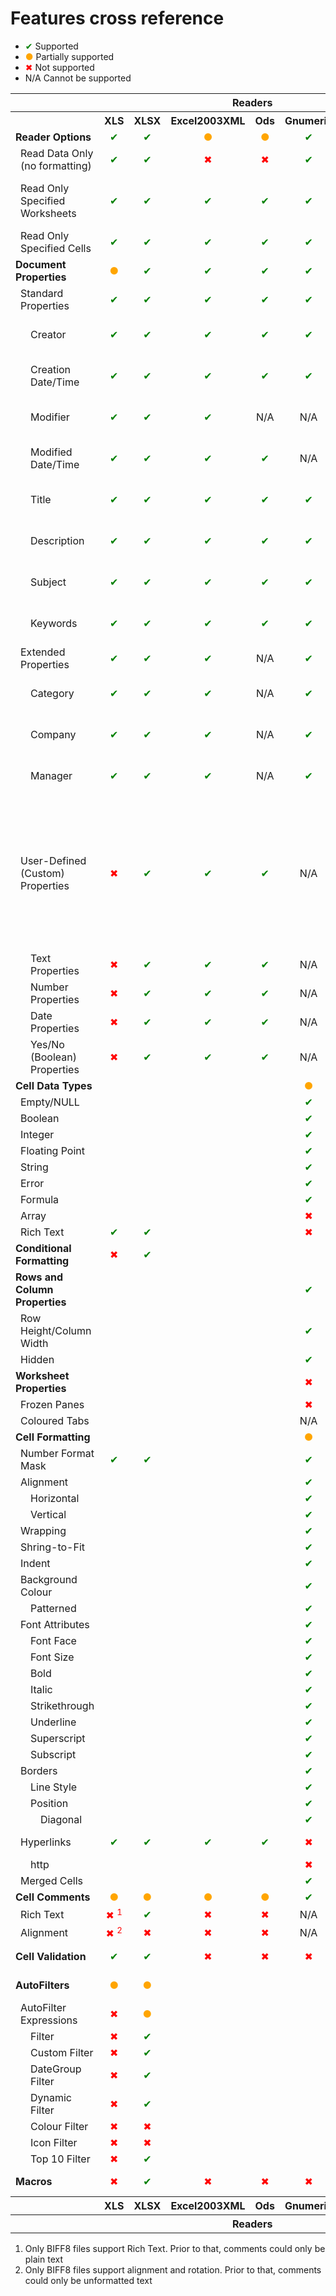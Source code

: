 # Features cross reference

- <span style="text-align: center; color: green;">✔</span> Supported
- <span style="text-align: center; color: orange;">●</span> Partially supported
- <span style="text-align: center; color: red;">✖</span> Not supported
- N/A Cannot be supported

<table class="features-cross-reference">
	<tr>
		<th></th>
		<th colspan="7">Readers</th>
		<th colspan="6">Writers</th>
		<th colspan="2">Methods</th>
	</tr>
	<tr>
		<th></th>
		<th>XLS</th>
		<th>XLSX</th>
		<th>Excel2003XML</th>
		<th>Ods</th>
		<th>Gnumeric</th>
		<th>CSV</th>
		<th>SYLK</th>
		<th>XLS</th>
		<th>XLSX</th>
		<th>Ods</th>
		<th>CSV</th>
		<th>HTML</th>
		<th>PDF</th>
		<th>Getters</th>
		<th>Setters</th>
	</tr>
	<tr>
        <td><strong>Reader Options</strong></td>
		<td style="text-align: center; color: green;">✔</td>
		<td style="text-align: center; color: green;">✔</td>
		<td style="text-align: center; color: orange;">●</td>
		<td style="text-align: center; color: orange;">●</td>
		<td style="text-align: center; color: green;">✔</td>
		<td style="text-align: center;">N/A</td>
		<td style="text-align: center;">N/A</td>
		<td style="text-align: center;">N/A</td>
		<td style="text-align: center;">N/A</td>
		<td style="text-align: center;">N/A</td>
		<td style="text-align: center;">N/A</td>
		<td style="text-align: center;">N/A</td>
		<td style="text-align: center;">N/A</td>
		<td></td>
		<td></td>
	</tr>
	<tr>
		<td style="padding-left: 1em;">Read Data Only (no formatting)</td>
		<td style="text-align: center; color: green;">✔</td>
		<td style="text-align: center; color: green;">✔</td>
		<td style="text-align: center; color: red;">✖</td>
		<td style="text-align: center; color: red;">✖</td>
		<td style="text-align: center; color: green;">✔</td>
		<td style="text-align: center;">N/A</td>
		<td style="text-align: center;">N/A</td>
		<td style="text-align: center;">N/A</td>
		<td style="text-align: center;">N/A</td>
		<td style="text-align: center;">N/A</td>
		<td style="text-align: center;">N/A</td>
		<td style="text-align: center;">N/A</td>
		<td style="text-align: center;">N/A</td>
		<td>$reader-&gt;getReadDataOnly()</td>
		<td>$reader-&gt;setReadDataOnly()</td>
	</tr>
	<tr>
		<td style="padding-left: 1em;">Read Only Specified Worksheets</td>
		<td style="text-align: center; color: green;">✔</td>
		<td style="text-align: center; color: green;">✔</td>
		<td style="text-align: center; color: green;">✔</td>
		<td style="text-align: center; color: green;">✔</td>
		<td style="text-align: center; color: green;">✔</td>
		<td style="text-align: center;">N/A</td>
		<td style="text-align: center;">N/A</td>
		<td style="text-align: center;">N/A</td>
		<td style="text-align: center;">N/A</td>
		<td style="text-align: center;">N/A</td>
		<td style="text-align: center;">N/A</td>
		<td style="text-align: center;">N/A</td>
		<td style="text-align: center;">N/A</td>
		<td>$reader-&gt;getLoadSheetsOnly()</td>
		<td>$reader-&gt;setLoadSheetsOnly()<br>$reader-&gt;setLoadAllSheets()</td>
	</tr>
	<tr>
		<td style="padding-left: 1em;">Read Only Specified Cells</td>
		<td style="text-align: center; color: green;">✔</td>
		<td style="text-align: center; color: green;">✔</td>
		<td style="text-align: center; color: green;">✔</td>
		<td style="text-align: center; color: green;">✔</td>
		<td style="text-align: center; color: green;">✔</td>
		<td style="text-align: center;">N/A</td>
		<td style="text-align: center;">N/A</td>
		<td style="text-align: center;">N/A</td>
		<td style="text-align: center;">N/A</td>
		<td style="text-align: center;">N/A</td>
		<td style="text-align: center;">N/A</td>
		<td style="text-align: center;">N/A</td>
		<td style="text-align: center;">N/A</td>
		<td>$reader-&gt;getReadFilter()</td>
		<td>$reader-&gt;setReadFilter()</td>
	</tr>
	<tr>
		<td><strong>Document Properties</strong></td>
		<td style="text-align: center; color: orange;">●</td>
		<td style="text-align: center; color: green;">✔</td>
		<td style="text-align: center; color: green;">✔</td>
		<td style="text-align: center; color: green;">✔</td>
		<td style="text-align: center; color: green;">✔</td>
		<td style="text-align: center;">N/A</td>
		<td style="text-align: center;">N/A</td>
		<td style="text-align: center; color: orange;">●</td>
		<td style="text-align: center; color: green;">✔</td>
		<td style="text-align: center; color: green;">✔</td>
		<td style="text-align: center;">N/A</td>
		<td style="text-align: center;">N/A</td>
		<td style="text-align: center; color: orange;">●</td>
		<td></td>
		<td></td>
	</tr>
	<tr>
		<td style="padding-left: 1em;">Standard Properties</td>
		<td style="text-align: center; color: green;">✔</td>
		<td style="text-align: center; color: green;">✔</td>
		<td style="text-align: center; color: green;">✔</td>
		<td style="text-align: center; color: green;">✔</td>
		<td style="text-align: center; color: green;">✔</td>
		<td style="text-align: center;">N/A</td>
		<td style="text-align: center;">N/A</td>
		<td style="text-align: center; color: green;">✔</td>
		<td style="text-align: center; color: green;">✔</td>
		<td style="text-align: center; color: orange;">●</td>
		<td style="text-align: center;">N/A</td>
		<td style="text-align: center;">N/A</td>
		<td style="text-align: center; color: orange;">●</td>
		<td></td>
		<td></td>
	</tr>
	<tr>
		<td style="padding-left: 2em;">Creator</td>
		<td style="text-align: center; color: green;">✔</td>
		<td style="text-align: center; color: green;">✔</td>
		<td style="text-align: center; color: green;">✔</td>
		<td style="text-align: center; color: green;">✔</td>
		<td style="text-align: center; color: green;">✔</td>
		<td style="text-align: center;">N/A</td>
		<td style="text-align: center;">N/A</td>
		<td style="text-align: center; color: green;">✔</td>
		<td style="text-align: center; color: green;">✔</td>
		<td style="text-align: center; color: green;">✔</td>
		<td style="text-align: center;">N/A</td>
		<td style="text-align: center; color: green;">✔</td>
		<td style="text-align: center; color: green;">✔</td>
		<td>$spreadsheet-&gt;getProperties()-&gt;getCreator()</td>
		<td>$spreadsheet-&gt;getProperties()-&gt;setCreator()</td>
	</tr>
	<tr>
		<td style="padding-left: 2em;">Creation Date/Time</td>
        <td style="text-align: center; color: green;">✔</td>
		<td style="text-align: center; color: green;">✔</td>
		<td style="text-align: center; color: green;">✔</td>
		<td style="text-align: center; color: green;">✔</td>
		<td style="text-align: center; color: green;">✔</td>
		<td style="text-align: center;">N/A</td>
		<td style="text-align: center;">N/A</td>
		<td style="text-align: center; color: green;">✔</td>
		<td style="text-align: center; color: green;">✔</td>
		<td style="text-align: center; color: green;">✔</td>
		<td style="text-align: center;">N/A</td>
		<td style="text-align: center;">N/A</td>
		<td style="text-align: center; color: red;">✖</td>
		<td>$spreadsheet-&gt;getProperties()-&gt;getCreated()</td>
		<td>$spreadsheet-&gt;getProperties()-&gt;setCreated()</td>
	</tr>
	<tr>
		<td style="padding-left: 2em;">Modifier</td>
		<td style="text-align: center; color: green;">✔</td>
		<td style="text-align: center; color: green;">✔</td>
		<td style="text-align: center; color: green;">✔</td>
		<td style="text-align: center;">N/A</td>
		<td style="text-align: center;">N/A</td>
		<td style="text-align: center;">N/A</td>
		<td style="text-align: center;">N/A</td>
		<td style="text-align: center; color: green;">✔</td>
		<td style="text-align: center; color: green;">✔</td>
		<td style="text-align: center; color: red;">✖</td>
		<td style="text-align: center;">N/A</td>
		<td style="text-align: center;">N/A</td>
		<td style="text-align: center; color: red;">✖</td>
		<td>$spreadsheet-&gt;getProperties()-&gt;getLastModifiedBy()</td>
		<td>$spreadsheet-&gt;getProperties()-&gt;setLastModifiedBy()</td>
	</tr>
	<tr>
		<td style="padding-left: 2em;">Modified Date/Time</td>
		<td style="text-align: center; color: green;">✔</td>
		<td style="text-align: center; color: green;">✔</td>
		<td style="text-align: center; color: green;">✔</td>
		<td style="text-align: center; color: green;">✔</td>
		<td style="text-align: center;">N/A</td>
		<td style="text-align: center;">N/A</td>
		<td style="text-align: center;">N/A</td>
		<td style="text-align: center; color: green;">✔</td>
		<td style="text-align: center; color: green;">✔</td>
		<td style="text-align: center; color: red;">✖</td>
		<td style="text-align: center;">N/A</td>
		<td style="text-align: center;">N/A</td>
		<td style="text-align: center; color: red;">✖</td>
		<td>$spreadsheet-&gt;getProperties()-&gt;getModified()</td>
		<td>$spreadsheet-&gt;getProperties()-&gt;setModified()</td>
	</tr>
	<tr>
		<td style="padding-left: 2em;">Title</td>
		<td style="text-align: center; color: green;">✔</td>
		<td style="text-align: center; color: green;">✔</td>
		<td style="text-align: center; color: green;">✔</td>
		<td style="text-align: center; color: green;">✔</td>
		<td style="text-align: center; color: green;">✔</td>
		<td style="text-align: center;">N/A</td>
		<td style="text-align: center;">N/A</td>
		<td style="text-align: center; color: green;">✔</td>
		<td style="text-align: center; color: green;">✔</td>
		<td style="text-align: center; color: green;">✔</td>
		<td style="text-align: center;">N/A</td>
		<td style="text-align: center; color: green;">✔</td>
		<td style="text-align: center; color: green;">✔</td>
		<td>$spreadsheet-&gt;getProperties()-&gt;getTitle()</td>
		<td>$spreadsheet-&gt;getProperties()-&gt;setTitle()</td>
	</tr>
	<tr>
		<td style="padding-left: 2em;">Description</td>
		<td style="text-align: center; color: green;">✔</td>
		<td style="text-align: center; color: green;">✔</td>
		<td style="text-align: center; color: green;">✔</td>
		<td style="text-align: center; color: green;">✔</td>
		<td style="text-align: center; color: green;">✔</td>
		<td style="text-align: center;">N/A</td>
		<td style="text-align: center;">N/A</td>
		<td style="text-align: center; color: green;">✔</td>
		<td style="text-align: center; color: green;">✔</td>
		<td style="text-align: center; color: green;">✔</td>
		<td style="text-align: center;">N/A</td>
		<td style="text-align: center;">N/A</td>
		<td style="text-align: center; color: red;">✖</td>
		<td>$spreadsheet-&gt;getProperties()-&gt;getDescription()</td>
		<td>$spreadsheet-&gt;getProperties()-&gt;setDescription()</td>
	</tr>
	<tr>
		<td style="padding-left: 2em;">Subject</td>
		<td style="text-align: center; color: green;">✔</td>
		<td style="text-align: center; color: green;">✔</td>
		<td style="text-align: center; color: green;">✔</td>
		<td style="text-align: center; color: green;">✔</td>
		<td style="text-align: center; color: green;">✔</td>
		<td style="text-align: center;">N/A</td>
		<td style="text-align: center;">N/A</td>
		<td style="text-align: center; color: green;">✔</td>
		<td style="text-align: center; color: green;">✔</td>
		<td style="text-align: center; color: green;">✔</td>
		<td style="text-align: center;">N/A</td>
		<td style="text-align: center; color: green;">✔</td>
		<td style="text-align: center; color: green;">✔</td>
		<td>$spreadsheet-&gt;getProperties()-&gt;getSubject()</td>
		<td>$spreadsheet-&gt;getProperties()-&gt;setSubject()</td>
	</tr>
	<tr>
		<td style="padding-left: 2em;">Keywords</td>
		<td style="text-align: center; color: green;">✔</td>
		<td style="text-align: center; color: green;">✔</td>
		<td style="text-align: center; color: green;">✔</td>
		<td style="text-align: center; color: green;">✔</td>
		<td style="text-align: center; color: green;">✔</td>
		<td style="text-align: center;">N/A</td>
		<td style="text-align: center;">N/A</td>
		<td style="text-align: center; color: green;">✔</td>
		<td style="text-align: center; color: green;">✔</td>
		<td style="text-align: center; color: green;">✔</td>
		<td style="text-align: center;">N/A</td>
		<td style="text-align: center; color: green;">✔</td>
		<td style="text-align: center; color: green;">✔</td>
		<td>$spreadsheet-&gt;getProperties()-&gt;getKeywords()</td>
		<td>$spreadsheet-&gt;getProperties()-&gt;setKeywords()</td>
	</tr>
	<tr>
		<td style="padding-left: 1em;">Extended Properties</td>
		<td style="text-align: center; color: green;">✔</td>
		<td style="text-align: center; color: green;">✔</td>
		<td style="text-align: center; color: green;">✔</td>
		<td style="text-align: center;">N/A</td>
		<td style="text-align: center; color: green;">✔</td>
		<td style="text-align: center;">N/A</td>
		<td style="text-align: center;">N/A</td>
		<td></td>
		<td style="text-align: center; color: green;">✔</td>
		<td style="text-align: center; color: orange;">●</td>
		<td style="text-align: center;">N/A</td>
		<td style="text-align: center;">N/A</td>
		<td></td>
		<td></td>
		<td></td>
	</tr>
	<tr>
		<td style="padding-left: 2em;">Category</td>
		<td style="text-align: center; color: green;">✔</td>
		<td style="text-align: center; color: green;">✔</td>
		<td style="text-align: center; color: green;">✔</td>
		<td style="text-align: center;">N/A</td>
		<td style="text-align: center; color: green;">✔</td>
		<td style="text-align: center;">N/A</td>
		<td style="text-align: center;">N/A</td>
		<td></td>
		<td style="text-align: center; color: green;">✔</td>
		<td style="text-align: center; color: green;">✔</td>
		<td style="text-align: center;">N/A</td>
		<td style="text-align: center;">N/A</td>
		<td></td>
		<td>$spreadsheet-&gt;getProperties()-&gt;getCategory()</td>
		<td>$spreadsheet-&gt;getProperties()-&gt;setCategory()</td>
	</tr>
	<tr>
		<td style="padding-left: 2em;">Company</td>
		<td style="text-align: center; color: green;">✔</td>
		<td style="text-align: center; color: green;">✔</td>
		<td style="text-align: center; color: green;">✔</td>
		<td style="text-align: center;">N/A</td>
		<td style="text-align: center; color: green;">✔</td>
		<td style="text-align: center;">N/A</td>
		<td style="text-align: center;">N/A</td>
		<td></td>
		<td style="text-align: center; color: green;">✔</td>
		<td style="text-align: center; color: green;">✔</td>
		<td style="text-align: center;">N/A</td>
		<td style="text-align: center;">N/A</td>
		<td></td>
		<td>$spreadsheet-&gt;getProperties()-&gt;getCompany()</td>
		<td>$spreadsheet-&gt;getProperties()-&gt;setCompany()</td>
	</tr>
	<tr>
		<td style="padding-left: 2em;">Manager</td>
		<td style="text-align: center; color: green;">✔</td>
		<td style="text-align: center; color: green;">✔</td>
		<td style="text-align: center; color: green;">✔</td>
		<td style="text-align: center;">N/A</td>
		<td style="text-align: center; color: green;">✔</td>
		<td style="text-align: center;">N/A</td>
		<td style="text-align: center;">N/A</td>
		<td></td>
		<td style="text-align: center; color: green;">✔</td>
		<td style="text-align: center; color: red;">✖</td>
        <td style="text-align: center;">N/A</td>
		<td style="text-align: center;">N/A</td>
		<td></td>
		<td>$spreadsheet-&gt;getProperties()-&gt;getManager()</td>
		<td>$spreadsheet-&gt;getProperties()-&gt;setManager()</td>
	</tr>
	<tr>
		<td style="padding-left: 1em;">User-Defined (Custom) Properties</td>
		<td style="text-align: center; color: red;">✖</td>
		<td style="text-align: center; color: green;">✔</td>
		<td style="text-align: center; color: green;">✔</td>
		<td style="text-align: center; color: green;">✔</td>
		<td style="text-align: center;">N/A</td>
		<td style="text-align: center;">N/A</td>
		<td style="text-align: center;">N/A</td>
		<td></td>
		<td style="text-align: center; color: green;">✔</td>
		<td style="text-align: center; color: red;">✖</td>
		<td style="text-align: center;">N/A</td>
		<td style="text-align: center;">N/A</td>
		<td></td>
		<td>$spreadsheet-&gt;getProperties()-&gt;getCustomProperties()<br>$spreadsheet-&gt;getProperties()-&gt;isCustomPropertySet()<br>$spreadsheet-&gt;getProperties()-&gt;getCustomPropertyValue()<br>$spreadsheet-&gt;getProperties()-&gt;getCustomPropertyType()</td>
		<td>$spreadsheet-&gt;getProperties()-&gt;setCustomProperty()</td>
	</tr>
	<tr>
		<td style="padding-left: 2em;">Text Properties</td>
		<td style="text-align: center; color: red;">✖</td>
		<td style="text-align: center; color: green;">✔</td>
		<td style="text-align: center; color: green;">✔</td>
		<td style="text-align: center; color: green;">✔</td>
		<td style="text-align: center;">N/A</td>
		<td style="text-align: center;">N/A</td>
		<td style="text-align: center;">N/A</td>
		<td></td>
		<td style="text-align: center; color: green;">✔</td>
		<td style="text-align: center; color: red;">✖</td>
		<td style="text-align: center;">N/A</td>
		<td style="text-align: center;">N/A</td>
		<td></td>
		<td></td>
		<td></td>
	</tr>
	<tr>
		<td style="padding-left: 2em;">Number Properties</td>
		<td style="text-align: center; color: red;">✖</td>
		<td style="text-align: center; color: green;">✔</td>
		<td style="text-align: center; color: green;">✔</td>
		<td style="text-align: center; color: green;">✔</td>
		<td style="text-align: center;">N/A</td>
		<td style="text-align: center;">N/A</td>
		<td style="text-align: center;">N/A</td>
		<td></td>
		<td style="text-align: center; color: green;">✔</td>
		<td style="text-align: center; color: red;">✖</td>
		<td style="text-align: center;">N/A</td>
		<td style="text-align: center;">N/A</td>
		<td></td>
		<td></td>
		<td></td>
	</tr>
	<tr>
		<td style="padding-left: 2em;">Date Properties</td>
		<td style="text-align: center; color: red;">✖</td>
		<td style="text-align: center; color: green;">✔</td>
		<td style="text-align: center; color: green;">✔</td>
		<td style="text-align: center; color: green;">✔</td>
		<td style="text-align: center;">N/A</td>
		<td style="text-align: center;">N/A</td>
		<td style="text-align: center;">N/A</td>
		<td></td>
		<td style="text-align: center; color: green;">✔</td>
		<td style="text-align: center; color: red;">✖</td>
		<td style="text-align: center;">N/A</td>
		<td style="text-align: center;">N/A</td>
		<td></td>
		<td></td>
		<td></td>
	</tr>
	<tr>
		<td style="padding-left: 2em;">Yes/No (Boolean) Properties</td>
		<td style="text-align: center; color: red;">✖</td>
		<td style="text-align: center; color: green;">✔</td>
		<td style="text-align: center; color: green;">✔</td>
		<td style="text-align: center; color: green;">✔</td>
		<td style="text-align: center;">N/A</td>
		<td style="text-align: center;">N/A</td>
		<td style="text-align: center;">N/A</td>
		<td></td>
		<td style="text-align: center; color: green;">✔</td>
		<td style="text-align: center; color: red;">✖</td>
		<td style="text-align: center;">N/A</td>
		<td style="text-align: center;">N/A</td>
		<td></td>
		<td></td>
		<td></td>
	</tr>
	<tr>
		<td><strong>Cell Data Types</strong></td>
		<td></td>
		<td></td>
		<td></td>
		<td></td>
		<td style="text-align: center; color: orange;">●</td>
		<td></td>
		<td></td>
		<td style="text-align: center; color: orange;">●</td>
		<td></td>
		<td></td>
		<td></td>
		<td></td>
		<td></td>
		<td></td>
	</tr>
	<tr>
		<td style="padding-left: 1em;">Empty/NULL</td>
		<td></td>
		<td></td>
		<td></td>
		<td></td>
		<td style="text-align: center; color: green;">✔</td>
		<td></td>
		<td></td>
		<td></td>
		<td></td>
		<td></td>
		<td></td>
		<td></td>
		<td></td>
		<td></td>
		<td></td>
	</tr>
	<tr>
		<td style="padding-left: 1em;">Boolean</td>
		<td></td>
		<td></td>
		<td></td>
		<td></td>
		<td style="text-align: center; color: green;">✔</td>
		<td></td>
		<td></td>
		<td></td>
		<td></td>
		<td></td>
		<td></td>
		<td></td>
		<td></td>
		<td></td>
		<td></td>
	</tr>
	<tr>
		<td style="padding-left: 1em;">Integer</td>
		<td></td>
		<td></td>
		<td></td>
		<td></td>
		<td style="text-align: center; color: green;">✔</td>
		<td></td>
		<td></td>
		<td></td>
		<td></td>
		<td></td>
		<td></td>
		<td></td>
		<td></td>
		<td></td>
		<td></td>
	</tr>
	<tr>
		<td style="padding-left: 1em;">Floating Point</td>
		<td></td>
		<td></td>
		<td></td>
		<td></td>
		<td style="text-align: center; color: green;">✔</td>
		<td></td>
		<td></td>
		<td></td>
		<td></td>
		<td></td>
		<td></td>
		<td></td>
		<td></td>
		<td></td>
		<td></td>
	</tr>
	<tr>
		<td style="padding-left: 1em;">String</td>
		<td></td>
		<td></td>
		<td></td>
		<td></td>
		<td style="text-align: center; color: green;">✔</td>
		<td></td>
		<td></td>
		<td></td>
		<td></td>
		<td></td>
		<td></td>
		<td></td>
		<td></td>
		<td></td>
		<td></td>
	</tr>
	<tr>
		<td style="padding-left: 1em;">Error</td>
		<td></td>
		<td></td>
		<td></td>
		<td></td>
		<td style="text-align: center; color: green;">✔</td>
		<td></td>
		<td></td>
		<td></td>
		<td></td>
		<td></td>
		<td></td>
		<td></td>
		<td></td>
		<td></td>
		<td></td>
	</tr>
	<tr>
		<td style="padding-left: 1em;">Formula</td>
		<td></td>
		<td></td>
		<td></td>
		<td></td>
		<td style="text-align: center; color: green;">✔</td>
		<td></td>
		<td></td>
		<td></td>
		<td></td>
		<td></td>
		<td></td>
		<td></td>
		<td></td>
		<td></td>
		<td></td>
	</tr>
	<tr>
		<td style="padding-left: 1em;">Array</td>
		<td></td>
		<td></td>
		<td></td>
		<td></td>
		<td style="text-align: center; color: red;">✖</td>
		<td></td>
		<td></td>
		<td></td>
		<td></td>
		<td></td>
		<td></td>
		<td></td>
		<td></td>
		<td></td>
		<td></td>
	</tr>
	<tr>
		<td style="padding-left: 1em;">Rich Text</td>
		<td style="text-align: center; color: green;">✔</td>
		<td style="text-align: center; color: green;">✔</td>
		<td></td>
		<td></td>
		<td style="text-align: center; color: red;">✖</td>
		<td style="text-align: center;">N/A</td>
		<td></td>
		<td style="text-align: center; color: red;">✖</td>
		<td style="text-align: center; color: green;">✔</td>
		<td></td>
		<td style="text-align: center;">N/A</td>
		<td></td>
		<td></td>
		<td></td>
		<td></td>
	</tr>
	<tr>
		<td><strong>Conditional Formatting</strong></td>
		<td style="text-align: center; color: red;">✖</td>
		<td style="text-align: center; color: green;">✔</td>
		<td></td>
		<td></td>
		<td></td>
		<td style="text-align: center;">N/A</td>
		<td></td>
		<td style="text-align: center; color: red;">✖</td>
		<td style="text-align: center; color: green;">✔</td>
		<td style="text-align: center;">N/A</td>
		<td></td>
		<td></td>
		<td></td>
		<td></td>
		<td></td>
	</tr>
	<tr>
		<td><strong>Rows and Column Properties</strong></td>
		<td></td>
		<td></td>
		<td></td>
		<td></td>
		<td style="text-align: center; color: green;">✔</td>
		<td></td>
		<td></td>
		<td></td>
		<td></td>
		<td></td>
		<td></td>
		<td></td>
		<td></td>
		<td></td>
		<td></td>
	</tr>
	<tr>
		<td style="padding-left: 1em;">Row Height/Column Width</td>
		<td></td>
		<td></td>
		<td></td>
		<td></td>
		<td style="text-align: center; color: green;">✔</td>
		<td></td>
		<td></td>
		<td></td>
		<td></td>
		<td></td>
		<td></td>
		<td></td>
		<td></td>
		<td></td>
		<td></td>
	</tr>
	<tr>
		<td style="padding-left: 1em;">Hidden</td>
		<td></td>
		<td></td>
		<td></td>
		<td></td>
		<td style="text-align: center; color: green;">✔</td>
		<td></td>
		<td></td>
		<td></td>
		<td></td>
		<td></td>
		<td></td>
		<td></td>
		<td></td>
		<td></td>
		<td></td>
	</tr>
	<tr>
		<td><strong>Worksheet Properties</strong></td>
		<td></td>
		<td></td>
		<td></td>
		<td></td>
		<td style="text-align: center; color: red;">✖</td>
		<td></td>
		<td></td>
		<td></td>
		<td></td>
		<td></td>
		<td></td>
		<td></td>
		<td></td>
		<td></td>
		<td></td>
	</tr>
	<tr>
		<td style="padding-left: 1em;">Frozen Panes</td>
		<td></td>
		<td></td>
		<td></td>
		<td></td>
		<td style="text-align: center; color: red;">✖</td>
		<td></td>
		<td></td>
		<td></td>
		<td></td>
		<td></td>
		<td></td>
		<td></td>
		<td></td>
		<td></td>
		<td></td>
	</tr>
	<tr>
		<td style="padding-left: 1em;">Coloured Tabs</td>
		<td></td>
		<td></td>
		<td></td>
		<td></td>
		<td style="text-align: center;">N/A</td>
		<td></td>
		<td></td>
		<td></td>
		<td></td>
		<td></td>
		<td></td>
		<td></td>
		<td></td>
		<td></td>
		<td></td>
	</tr>
	<tr>
		<td><strong>Cell Formatting</strong></td>
		<td></td>
		<td></td>
		<td></td>
		<td></td>
		<td style="text-align: center; color: orange;">●</td>
		<td></td>
		<td></td>
		<td></td>
		<td></td>
		<td></td>
		<td></td>
		<td></td>
		<td></td>
		<td></td>
		<td></td>
	</tr>
	<tr>
		<td style="padding-left: 1em;">Number Format Mask</td>
		<td style="text-align: center; color: green;">✔</td>
		<td style="text-align: center; color: green;">✔</td>
		<td></td>
		<td></td>
		<td style="text-align: center; color: green;">✔</td>
		<td></td>
		<td></td>
		<td></td>
		<td></td>
		<td></td>
		<td></td>
		<td></td>
		<td></td>
		<td></td>
		<td></td>
	</tr>
	<tr>
		<td style="padding-left: 1em;">Alignment</td>
		<td></td>
		<td></td>
		<td></td>
		<td></td>
		<td style="text-align: center; color: green;">✔</td>
		<td></td>
		<td></td>
		<td></td>
		<td></td>
		<td></td>
		<td></td>
		<td></td>
		<td></td>
		<td></td>
		<td></td>
	</tr>
	<tr>
		<td style="padding-left: 2em;">Horizontal</td>
		<td></td>
		<td></td>
		<td></td>
		<td></td>
		<td style="text-align: center; color: green;">✔</td>
		<td></td>
		<td></td>
		<td></td>
		<td></td>
		<td></td>
		<td></td>
		<td></td>
		<td></td>
		<td></td>
		<td></td>
	</tr>
	<tr>
		<td style="padding-left: 2em;">Vertical</td>
		<td></td>
		<td></td>
		<td></td>
		<td></td>
		<td style="text-align: center; color: green;">✔</td>
		<td></td>
		<td></td>
		<td></td>
		<td></td>
		<td></td>
		<td></td>
		<td></td>
		<td></td>
		<td></td>
		<td></td>
	</tr>
	<tr>
		<td style="padding-left: 1em;">Wrapping</td>
		<td></td>
		<td></td>
		<td></td>
		<td></td>
		<td style="text-align: center; color: green;">✔</td>
		<td></td>
		<td></td>
		<td></td>
		<td></td>
		<td></td>
		<td></td>
		<td></td>
		<td></td>
		<td></td>
		<td></td>
	</tr>
	<tr>
		<td style="padding-left: 1em;">Shring-to-Fit</td>
		<td></td>
		<td></td>
		<td></td>
		<td></td>
		<td style="text-align: center; color: green;">✔</td>
		<td></td>
		<td></td>
		<td></td>
		<td></td>
		<td></td>
		<td></td>
		<td></td>
		<td></td>
		<td></td>
		<td></td>
	</tr>
	<tr>
		<td style="padding-left: 1em;">Indent</td>
		<td></td>
		<td></td>
		<td></td>
		<td></td>
		<td style="text-align: center; color: green;">✔</td>
		<td></td>
		<td></td>
		<td></td>
		<td></td>
		<td></td>
		<td></td>
		<td></td>
		<td></td>
		<td></td>
		<td></td>
	</tr>
	<tr>
		<td style="padding-left: 1em;">Background Colour</td>
		<td></td>
		<td></td>
		<td></td>
		<td></td>
		<td style="text-align: center; color: green;">✔</td>
		<td></td>
		<td></td>
		<td></td>
		<td></td>
		<td></td>
		<td></td>
		<td style="text-align: center; color: orange;">●</td>
		<td></td>
		<td></td>
		<td></td>
	</tr>
	<tr>
		<td style="padding-left: 2em;">Patterned</td>
		<td></td>
		<td></td>
		<td></td>
		<td></td>
		<td style="text-align: center; color: green;">✔</td>
		<td></td>
		<td></td>
		<td></td>
		<td></td>
		<td></td>
		<td></td>
		<td></td>
		<td></td>
		<td></td>
		<td></td>
	</tr>
	<tr>
		<td style="padding-left: 1em;">Font Attributes</td>
		<td></td>
		<td></td>
		<td></td>
		<td></td>
		<td style="text-align: center; color: green;">✔</td>
		<td></td>
		<td></td>
		<td></td>
		<td></td>
		<td style="text-align: center; color: orange;">●</td>
		<td></td>
		<td></td>
		<td></td>
		<td></td>
		<td></td>
	</tr>
	<tr>
		<td style="padding-left: 2em;">Font Face</td>
		<td></td>
		<td></td>
		<td></td>
		<td></td>
		<td style="text-align: center; color: green;">✔</td>
		<td></td>
		<td></td>
		<td></td>
		<td></td>
		<td style="text-align: center; color: green;">✔</td>
		<td></td>
		<td></td>
		<td></td>
		<td></td>
		<td></td>
	</tr>
	<tr>
		<td style="padding-left: 2em;">Font Size</td>
		<td></td>
		<td></td>
		<td></td>
		<td></td>
		<td style="text-align: center; color: green;">✔</td>
		<td></td>
		<td></td>
		<td></td>
		<td></td>
		<td style="text-align: center; color: green;">✔</td>
		<td></td>
		<td></td>
		<td></td>
		<td></td>
		<td></td>
	</tr>
	<tr>
		<td style="padding-left: 2em;">Bold</td>
		<td></td>
		<td></td>
		<td></td>
		<td></td>
		<td style="text-align: center; color: green;">✔</td>
		<td></td>
		<td></td>
		<td></td>
		<td></td>
		<td style="text-align: center; color: green;">✔</td>
		<td></td>
		<td></td>
		<td></td>
		<td></td>
		<td></td>
	</tr>
	<tr>
		<td style="padding-left: 2em;">Italic</td>
		<td></td>
		<td></td>
		<td></td>
		<td></td>
		<td style="text-align: center; color: green;">✔</td>
		<td></td>
		<td></td>
		<td></td>
		<td></td>
		<td style="text-align: center; color: green;">✔</td>
		<td></td>
		<td></td>
		<td></td>
		<td></td>
		<td></td>
	</tr>
	<tr>
		<td style="padding-left: 2em;">Strikethrough</td>
		<td></td>
		<td></td>
		<td></td>
		<td></td>
		<td style="text-align: center; color: green;">✔</td>
		<td></td>
		<td></td>
		<td></td>
		<td></td>
		<td style="text-align: center; color: red;">✖</td>
		<td></td>
		<td></td>
		<td></td>
		<td></td>
		<td></td>
	</tr>
	<tr>
		<td style="padding-left: 2em;">Underline</td>
		<td></td>
		<td></td>
		<td></td>
		<td></td>
		<td style="text-align: center; color: green;">✔</td>
		<td></td>
		<td></td>
		<td></td>
		<td></td>
		<td style="text-align: center; color: green;">✔</td>
		<td></td>
		<td></td>
		<td></td>
		<td></td>
		<td></td>
	</tr>
	<tr>
		<td style="padding-left: 2em;">Superscript</td>
		<td></td>
		<td></td>
		<td></td>
		<td></td>
		<td style="text-align: center; color: green;">✔</td>
		<td></td>
		<td></td>
		<td></td>
		<td></td>
		<td style="text-align: center; color: red;">✖</td>
		<td></td>
		<td></td>
		<td></td>
		<td></td>
		<td></td>
	</tr>
	<tr>
		<td style="padding-left: 2em;">Subscript</td>
		<td></td>
		<td></td>
		<td></td>
		<td></td>
		<td style="text-align: center; color: green;">✔</td>
		<td></td>
		<td></td>
		<td></td>
		<td></td>
		<td style="text-align: center; color: red;">✖</td>
		<td></td>
		<td></td>
		<td></td>
		<td></td>
		<td></td>
	</tr>
	<tr>
		<td style="padding-left: 1em;">Borders</td>
		<td></td>
		<td></td>
		<td></td>
		<td></td>
		<td style="text-align: center; color: green;">✔</td>
		<td></td>
		<td></td>
		<td></td>
		<td></td>
		<td></td>
		<td></td>
		<td></td>
		<td></td>
		<td></td>
		<td></td>
	</tr>
	<tr>
		<td style="padding-left: 2em;">Line Style</td>
		<td></td>
		<td></td>
		<td></td>
		<td></td>
		<td style="text-align: center; color: green;">✔</td>
		<td></td>
		<td></td>
		<td></td>
		<td></td>
		<td></td>
		<td></td>
		<td></td>
		<td></td>
		<td></td>
		<td></td>
	</tr>
	<tr>
		<td style="padding-left: 2em;">Position</td>
		<td></td>
		<td></td>
		<td></td>
		<td></td>
		<td style="text-align: center; color: green;">✔</td>
		<td></td>
		<td></td>
		<td></td>
		<td></td>
		<td></td>
		<td></td>
		<td></td>
		<td></td>
		<td></td>
		<td></td>
	</tr>
	<tr>
		<td style="padding-left: 3em;">Diagonal</td>
		<td></td>
		<td></td>
		<td></td>
		<td></td>
		<td style="text-align: center; color: green;">✔</td>
		<td></td>
		<td></td>
		<td></td>
		<td></td>
		<td></td>
		<td></td>
		<td></td>
		<td></td>
		<td></td>
		<td></td>
	</tr>
	<tr>
		<td style="padding-left: 1em;">Hyperlinks</td>
		<td style="text-align: center; color: green;">✔</td>
		<td style="text-align: center; color: green;">✔</td>
		<td style="text-align: center; color: green;">✔</td>
		<td style="text-align: center; color: green;">✔</td>
		<td style="text-align: center; color: red;">✖</td>
		<td style="text-align: center; color: red;">✖</td>
		<td style="text-align: center; color: red;">✖</td>
		<td style="text-align: center; color: green;">✔</td>
		<td style="text-align: center; color: green;">✔</td>
		<td style="text-align: center; color: red;">✖</td>
		<td style="text-align: center; color: red;">✖</td>
		<td style="text-align: center; color: green;">✔</td>
		<td style="text-align: center; color: red;">✖</td>
		<td>$cell->getHyperlink()->getUrl($url)</td>
		<td>$cell->getHyperlink()->setUrl($url)</td>
	</tr>
	<tr>
		<td style="padding-left: 2em;">http</td>
		<td></td>
		<td></td>
		<td></td>
		<td></td>
		<td style="text-align: center; color: red;">✖</td>
		<td></td>
		<td></td>
		<td></td>
		<td></td>
		<td></td>
		<td></td>
		<td></td>
		<td></td>
		<td></td>
		<td></td>
	</tr>
	<tr>
		<td style="padding-left: 1em;">Merged Cells</td>
		<td></td>
		<td></td>
		<td></td>
		<td></td>
		<td style="text-align: center; color: green;">✔</td>
		<td></td>
		<td></td>
		<td></td>
		<td></td>
		<td></td>
		<td></td>
		<td></td>
		<td></td>
		<td></td>
		<td></td>
	</tr>
	<tr>
		<td><strong>Cell Comments</strong></td>
		<td style="text-align: center; color: orange;">●</td>
		<td style="text-align: center; color: orange;">●</td>
		<td style="text-align: center; color: orange;">●</td>
		<td style="text-align: center; color: orange;">●</td>
		<td style="text-align: center; color: green;">✔</td>
		<td style="text-align: center;">N/A</td>
		<td style="text-align: center;">N/A</td>
		<td style="text-align: center; color: red;">✖</td>
		<td style="text-align: center; color: orange;">●</td>
		<td style="text-align: center; color: orange;">●</td>
		<td style="text-align: center;">N/A</td>
		<td></td>
		<td style="text-align: center;">N/A</td>
		<td></td>
		<td></td>
	</tr>
	<tr>
		<td style="padding-left: 1em;">Rich Text</td>
        <td style="text-align: center; color: red;">✖ <sup>1</sup></td>
		<td style="text-align: center; color: green;">✔</td>
		<td style="text-align: center; color: red;">✖</td>
		<td style="text-align: center; color: red;">✖</td>
		<td style="text-align: center;">N/A</td>
		<td style="text-align: center;">N/A</td>
		<td style="text-align: center;">N/A</td>
		<td style="text-align: center; color: red;">✖</td>
		<td style="text-align: center; color: green;">✔</td>
		<td style="text-align: center; color: red;">✖</td>
		<td style="text-align: center;">N/A</td>
		<td></td>
		<td style="text-align: center;">N/A</td>
		<td></td>
		<td></td>
	</tr>
	<tr>
		<td style="padding-left: 1em;">Alignment</td>
        <td style="text-align: center; color: red;">✖ <sup>2</sup></td>
		<td style="text-align: center; color: red;">✖</td>
		<td style="text-align: center; color: red;">✖</td>
		<td style="text-align: center; color: red;">✖</td>
		<td style="text-align: center;">N/A</td>
		<td style="text-align: center;">N/A</td>
		<td style="text-align: center;">N/A</td>
		<td style="text-align: center; color: red;">✖</td>
		<td style="text-align: center; color: red;">✖</td>
		<td style="text-align: center; color: red;">✖</td>
		<td style="text-align: center;">N/A</td>
		<td></td>
		<td style="text-align: center;">N/A</td>
		<td></td>
		<td></td>
	</tr>
	<tr>
        <td><strong>Cell Validation</strong></td>
		<td style="text-align: center; color: green;">✔</td>
		<td style="text-align: center; color: green;">✔</td>
		<td style="text-align: center; color: red;">✖</td>
		<td style="text-align: center; color: red;">✖</td>
		<td style="text-align: center; color: red;">✖</td>
		<td style="text-align: center;">N/A</td>
		<td style="text-align: center;">N/A</td>
		<td style="text-align: center; color: green;">✔</td>
		<td style="text-align: center; color: green;">✔</td>
		<td style="text-align: center; color: red;">✖</td>
		<td style="text-align: center;">N/A</td>
		<td style="text-align: center;">N/A</td>
		<td style="text-align: center;">N/A</td>
		<td>$cell->getDataValidation()</td>
		<td>$cell->setDataValidation()</td>
	</tr>
	<tr>
		<td><strong>AutoFilters</strong></td>
		<td style="text-align: center; color: orange;">●</td>
		<td style="text-align: center; color: orange;">●</td>
		<td></td>
		<td></td>
		<td></td>
		<td></td>
		<td></td>
		<td style="text-align: center; color: orange;">●</td>
		<td style="text-align: center; color: orange;">●</td>
		<td></td>
		<td></td>
		<td></td>
		<td></td>
		<td>$sheet->getAutoFilter()</td>
		<td>$sheet->setAutoFilter()</td>
	</tr>
	<tr>
		<td style="padding-left: 1em;">AutoFilter Expressions</td>
		<td style="text-align: center; color: red;">✖</td>
		<td style="text-align: center; color: orange;">●</td>
		<td></td>
		<td></td>
		<td></td>
		<td></td>
		<td></td>
		<td style="text-align: center; color: red;">✖</td>
		<td style="text-align: center; color: orange;">●</td>
		<td></td>
		<td></td>
		<td></td>
		<td></td>
		<td></td>
		<td></td>
	</tr>
	<tr>
		<td style="padding-left: 2em;">Filter</td>
		<td style="text-align: center; color: red;">✖</td>
		<td style="text-align: center; color: green;">✔</td>
		<td></td>
		<td></td>
		<td></td>
		<td></td>
		<td></td>
		<td style="text-align: center; color: red;">✖</td>
		<td style="text-align: center; color: green;">✔</td>
		<td></td>
		<td></td>
		<td></td>
		<td></td>
		<td></td>
		<td></td>
	</tr>
	<tr>
		<td style="padding-left: 2em;">Custom Filter</td>
		<td style="text-align: center; color: red;">✖</td>
		<td style="text-align: center; color: green;">✔</td>
		<td></td>
		<td></td>
		<td></td>
		<td></td>
		<td></td>
		<td style="text-align: center; color: red;">✖</td>
		<td style="text-align: center; color: green;">✔</td>
		<td></td>
		<td></td>
		<td></td>
		<td></td>
		<td></td>
		<td></td>
	</tr>
	<tr>
		<td style="padding-left: 2em;">DateGroup Filter</td>
		<td style="text-align: center; color: red;">✖</td>
		<td style="text-align: center; color: green;">✔</td>
		<td></td>
		<td></td>
		<td></td>
		<td></td>
		<td></td>
		<td style="text-align: center; color: red;">✖</td>
		<td style="text-align: center; color: green;">✔</td>
		<td></td>
		<td></td>
		<td></td>
		<td></td>
		<td></td>
		<td></td>
	</tr>
	<tr>
		<td style="padding-left: 2em;">Dynamic Filter</td>
		<td style="text-align: center; color: red;">✖</td>
		<td style="text-align: center; color: green;">✔</td>
		<td></td>
		<td></td>
		<td></td>
		<td></td>
		<td></td>
		<td style="text-align: center; color: red;">✖</td>
		<td style="text-align: center; color: green;">✔</td>
		<td></td>
		<td></td>
		<td></td>
		<td></td>
		<td></td>
		<td></td>
	</tr>
	<tr>
		<td style="padding-left: 2em;">Colour Filter</td>
		<td style="text-align: center; color: red;">✖</td>
		<td style="text-align: center; color: red;">✖</td>
		<td></td>
		<td></td>
		<td></td>
		<td></td>
		<td></td>
		<td style="text-align: center; color: red;">✖</td>
		<td style="text-align: center; color: red;">✖</td>
		<td></td>
		<td></td>
		<td></td>
		<td></td>
		<td></td>
		<td></td>
	</tr>
	<tr>
		<td style="padding-left: 2em;">Icon Filter</td>
		<td style="text-align: center; color: red;">✖</td>
		<td style="text-align: center; color: red;">✖</td>
		<td></td>
		<td></td>
		<td></td>
		<td></td>
		<td></td>
		<td style="text-align: center; color: red;">✖</td>
		<td style="text-align: center; color: red;">✖</td>
		<td></td>
		<td></td>
		<td></td>
		<td></td>
		<td></td>
		<td></td>
	</tr>
	<tr>
		<td style="padding-left: 2em;">Top 10 Filter</td>
		<td style="text-align: center; color: red;">✖</td>
		<td style="text-align: center; color: green;">✔</td>
		<td></td>
		<td></td>
		<td></td>
		<td></td>
		<td></td>
		<td style="text-align: center; color: red;">✖</td>
		<td style="text-align: center; color: green;">✔</td>
		<td></td>
		<td></td>
		<td></td>
		<td></td>
		<td></td>
		<td></td>
	</tr>
	<tr>
		<td><strong>Macros</strong></td>
		<td style="text-align: center; color: red;">✖</td>
		<td style="text-align: center; color: green;">✔</td>
		<td style="text-align: center; color: red;">✖</td>
		<td style="text-align: center; color: red;">✖</td>
		<td style="text-align: center; color: red;">✖</td>
		<td style="text-align: center; color: red;">✖</td>
		<td style="text-align: center; color: red;">✖</td>
		<td style="text-align: center; color: red;">✖</td>
		<td style="text-align: center; color: green;">✔</td>
		<td style="text-align: center; color: red;">✖</td>
		<td style="text-align: center; color: red;">✖</td>
		<td style="text-align: center; color: red;">✖</td>
		<td style="text-align: center; color: red;">✖</td>
		<td>$spreadsheet->getMacrosCode();</td>
		<td>$spreadsheet->setMacrosCode();</td>
	</tr>
	<tr>
		<th></th>
		<th>XLS</th>
		<th>XLSX</th>
		<th>Excel2003XML</th>
		<th>Ods</th>
		<th>Gnumeric</th>
		<th>CSV</th>
		<th>SYLK</th>
		<th>XLS</th>
		<th>XLSX</th>
		<th>Ods</th>
		<th>CSV</th>
		<th>HTML</th>
		<th>PDF</th>
		<th>Getters</th>
		<th>Setters</th>
	</tr>
	<tr>
		<th></th>
		<th colspan="7">Readers</th>
		<th colspan="6">Writers</th>
		<th colspan="2">Methods</th>
	</tr>
</table>

1. Only BIFF8 files support Rich Text. Prior to that, comments could only be plain text
2. Only BIFF8 files support alignment and rotation. Prior to that, comments could only be unformatted text
